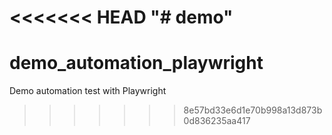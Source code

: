 <<<<<<< HEAD
"# demo" 
=======
# demo_automation_playwright
Demo automation test with Playwright
>>>>>>> 8e57bd33e6d1e70b998a13d873b0d836235aa417
